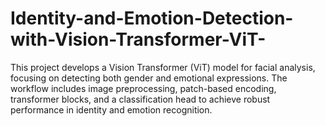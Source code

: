 # Identity-and-Emotion-Detection-with-Vision-Transformer-ViT-
This project develops a Vision Transformer (ViT) model for facial analysis, focusing on detecting both gender and emotional expressions. The workflow includes image preprocessing, patch-based encoding, transformer blocks, and a classification head to achieve robust performance in identity and emotion recognition.

